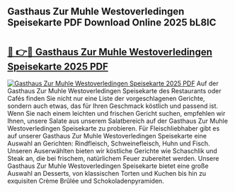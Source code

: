 ## Gasthaus Zur Muhle Westoverledingen Speisekarte PDF Download Online 2025 bL8IC

# <h2><a href="http://gc773r.nevu.top/?p=Gasthaus+Zur+Muhle+Westoverledingen+Speisekarte">🔗 👉🔴 Gasthaus Zur Muhle Westoverledingen Speisekarte 2025 PDF</a></h2>

[![Gasthaus Zur Muhle Westoverledingen Speisekarte 2025 PDF](https://i.imgur.com/dBaPXMq.png)](http://gc773r.nevu.top/?p=Gasthaus+Zur+Muhle+Westoverledingen+Speisekarte)
Auf der Gasthaus Zur Muhle Westoverledingen Speisekarte des Restaurants oder Cafés finden Sie nicht nur eine Liste der vorgeschlagenen Gerichte, sondern auch etwas, das für Ihren Geschmack köstlich und passend ist. Wenn Sie nach einem leichten und frischen Gericht suchen, empfehlen wir Ihnen, unsere Salate aus unserem Salatbereich auf der Gasthaus Zur Muhle Westoverledingen Speisekarte zu probieren. Für Fleischliebhaber gibt es auf unserer Gasthaus Zur Muhle Westoverledingen Speisekarte eine Auswahl an Gerichten: Rindfleisch, Schweinefleisch, Huhn und Fisch. Unseren Auserwählten bieten wir köstliche Gerichte wie Schaschlik und Steak an, die bei frischem, natürlichem Feuer zubereitet werden. Unsere Gasthaus Zur Muhle Westoverledingen Speisekarte bietet eine große Auswahl an Desserts, von klassischen Torten und Kuchen bis hin zu exquisiten Crème Brûlée und Schokoladenpyramiden.
